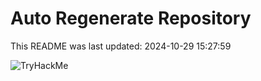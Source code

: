 # Auto Regenerate Repository

This README was last updated: 2024-10-29 15:27:59

 ![TryHackMe](https://tryhackme.com/badge/533634)